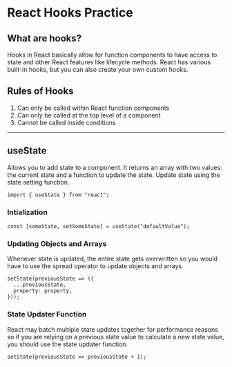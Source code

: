 # React Hooks Practice

## What are hooks?

Hooks in React basically allow for function components to have access to state and other React features like lifecycle methods.
React has various built-in hooks, but you can also create your own custom hooks.

## Rules of Hooks

1. Can only be called within React function components
2. Can only be called at the top level of a component
3. Cannot be called inside conditions

---

## useState

Allows you to add state to a component. It returns an array with two values: the current state and a function to update the state. Update state using the state setting function.

```
import { useState } from "react";
```

### Intialization

```
const [someState, setSomeState] = useState("defaultValue");
```

### Updating Objects and Arrays

Whenever state is updated, the entire state gets overwritten so you would have to use
the spread operator to update objects and arrays.

```
setState(previousState => ({
  ...previousState,
  property: property,
}));
```

### State Updater Function

React may batch multiple state updates together for performance reasons so if you are
relying on a previous state value to calculate a new state value, you should use the
state updater function.

```
setState(previousState => previousState + 1);
```
